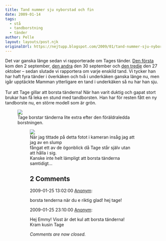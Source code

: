 ```yaml
---
title: Tand nummer sju nyborstad och fin
date: 2009-01-14
tags: 
  - stå
  - tandborstning
  - tänder	
author: Pelle
layout: layouts/post.njk
originalUrl: https://nejtupp.blogspot.com/2009/01/tand-nummer-sju-nyborstad-och-fin.html
---
```


Det var ganska länge sedan vi rapporterade om Tages tänder. <a href="http://barnfamiljen.blogspot.com/2008/09/tage-visar-sig-p-hugget.html">Den första</a> kom den 2 september, <a href="http://barnfamiljen.blogspot.com/2008/09/entandade-busens-tid-r-frbi.html">den andra</a> den 30 september och <a href="http://barnfamiljen.blogspot.com/2008/10/tand-nummer-tre.html">den tredje</a> den 27 oktober – sedan slutade vi rapportera om varje enskild tand. Vi tycker han har haft fyra tänder i överkäken och två i underkäken ganska länge nu, men igår upptäckte Mamman ytterligare en tand i underkäken så nu har han sju.<br><br>Tur att Tage gillar att borsta tänderna! När han varit duktig och gapat stort brukar han få leka en stund med tandborsten. Han har för resten fått en ny tandborste nu, en större modell som är grön.

<figure>
	<img src="../../../../img/_MG_0140_1024pix.jpg">
	<figcaption>Tage borstar tänderna lite extra efter den föräldraledda borstningen.</span></span><br></div>

<figure>
	<img src="../../../../img/_MG_0143_1024pix.jpg">
	<figcaption>När jag tittade på detta fotot i kameran insåg jag att jag av en slump<br>fångat ett av de ögonblick då Tage står själv utan att hålla i sig.<br>Kanske inte helt lämpligt att borsta tänderna samtidigt...</span></span><br></div>

<div class="comments">
	<div class="comments-header"><h2>2 Comments</h2></div>
	<div class="comments-body">
			<div class="comment" id="comment-2763721140512681917">
				<p class="comment-header">
					<date datetime="2009-01-25T13:02:00.000+01:00">2009-01-25 13:02:00</date> 
					<a href="undefined" rel="nofollow">Anonym</a>:
				</p>
				<div class="comment-content"><p>borsta tenderna när du e riktig glad! hej tage!</p></div>
				<div class="comment-footer"></div>
			</div>
			<div class="comment" id="comment-1301891471386954210">
				<p class="comment-header">
					<date datetime="2009-01-25T23:10:00.000+01:00">2009-01-25 23:10:00</date> 
					<a href="undefined" rel="nofollow">Anonym</a>:
				</p>
				<div class="comment-content"><p>Hej Emmy! Visst är det kul att borsta tänderna! Kram kusin Tage</p></div>
				<div class="comment-footer"></div>
			</div></div>
	<p class="comments-footer"><em>Comments are now closed.</em></p>
</div>